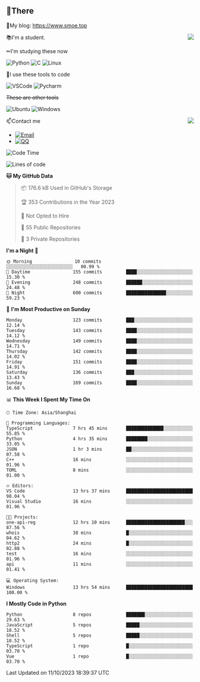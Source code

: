 
## 👏There

📰My blog: https://www.smoe.top

<img align="right" src="https://github-readme-stats.vercel.app/api/top-langs/?username=AkashiCoin"/>


📚I'm a student.

✏I'm studying these now

![Python](https://img.shields.io/badge/-Python-blue?style=flat-square&logo=Python&logoColor=fff)
![C](https://img.shields.io/badge/-C-585858?style=flat-square&logo=C&logoColor=fff)
![Linux](https://img.shields.io/badge/-Linux-black?style=flat-square&logo=Linux&logoColor=fff)

🔨I use these tools to code

![VSCode](https://img.shields.io/badge/-VSCode-blue?style=flat-square&logo=visualstudiocode&logoColor=fff)
![Pycharm](https://img.shields.io/badge/-Pycharm-green?style=flat-square&logo=pycharm&logoColor=fff)

 ~~These are other tools~~

![Ubuntu](https://img.shields.io/badge/-Ubuntu-orange?style=flat-square&logo=Ubuntu&logoColor=fff)
![Windows](https://img.shields.io/badge/-Windows-blue?style=flat-square&logo=Windows&logoColor=fff)

<img align="right" src="https://github-readme-stats.vercel.app/api?username=AkashiCoin" />


📫Contact me

* [![Email](https://img.shields.io/badge/Email-l1040186796@gmail.com-1?style=social&logoColor=fff)](mailto:l1040186796@gmail.com)
* [![QQ](https://img.shields.io/badge/QQ-1040186796-1?style=social&logoColor=fff)](tencent://AddContact/?fromId=45&fromSubId=1&subcmd=all&uin=1040186796&website=www.oicqzone.com)

<!--START_SECTION:waka-->
![Code Time](http://img.shields.io/badge/Code%20Time-912%20hrs%2032%20mins-blue)

![Lines of code](https://img.shields.io/badge/From%20Hello%20World%20I%27ve%20Written-442.2%20thousand%20lines%20of%20code-blue)

**🐱 My GitHub Data** 

> 📦 176.6 kB Used in GitHub's Storage 
 > 
> 🏆 353 Contributions in the Year 2023
 > 
> 🚫 Not Opted to Hire
 > 
> 📜 55 Public Repositories 
 > 
> 🔑 3 Private Repositories 
 > 
**I'm a Night 🦉** 

```text
🌞 Morning                10 commits          ░░░░░░░░░░░░░░░░░░░░░░░░░   00.99 % 
🌆 Daytime                155 commits         ████░░░░░░░░░░░░░░░░░░░░░   15.30 % 
🌃 Evening                248 commits         ██████░░░░░░░░░░░░░░░░░░░   24.48 % 
🌙 Night                  600 commits         ███████████████░░░░░░░░░░   59.23 % 
```
📅 **I'm Most Productive on Sunday** 

```text
Monday                   123 commits         ███░░░░░░░░░░░░░░░░░░░░░░   12.14 % 
Tuesday                  143 commits         ████░░░░░░░░░░░░░░░░░░░░░   14.12 % 
Wednesday                149 commits         ████░░░░░░░░░░░░░░░░░░░░░   14.71 % 
Thursday                 142 commits         ████░░░░░░░░░░░░░░░░░░░░░   14.02 % 
Friday                   151 commits         ████░░░░░░░░░░░░░░░░░░░░░   14.91 % 
Saturday                 136 commits         ███░░░░░░░░░░░░░░░░░░░░░░   13.43 % 
Sunday                   169 commits         ████░░░░░░░░░░░░░░░░░░░░░   16.68 % 
```


📊 **This Week I Spent My Time On** 

```text
🕑︎ Time Zone: Asia/Shanghai

💬 Programming Languages: 
TypeScript               7 hrs 45 mins       ██████████████░░░░░░░░░░░   55.85 % 
Python                   4 hrs 35 mins       ████████░░░░░░░░░░░░░░░░░   33.05 % 
JSON                     1 hr 3 mins         ██░░░░░░░░░░░░░░░░░░░░░░░   07.58 % 
C++                      16 mins             ░░░░░░░░░░░░░░░░░░░░░░░░░   01.96 % 
TOML                     8 mins              ░░░░░░░░░░░░░░░░░░░░░░░░░   01.00 % 

🔥 Editors: 
VS Code                  13 hrs 37 mins      █████████████████████████   98.04 % 
Visual Studio            16 mins             ░░░░░░░░░░░░░░░░░░░░░░░░░   01.96 % 

🐱‍💻 Projects: 
one-api-reg              12 hrs 10 mins      ██████████████████████░░░   87.56 % 
whois                    38 mins             █░░░░░░░░░░░░░░░░░░░░░░░░   04.62 % 
http2                    24 mins             █░░░░░░░░░░░░░░░░░░░░░░░░   02.88 % 
test                     16 mins             ░░░░░░░░░░░░░░░░░░░░░░░░░   01.96 % 
api                      11 mins             ░░░░░░░░░░░░░░░░░░░░░░░░░   01.41 % 

💻 Operating System: 
Windows                  13 hrs 54 mins      █████████████████████████   100.00 % 
```

**I Mostly Code in Python** 

```text
Python                   8 repos             ███████░░░░░░░░░░░░░░░░░░   29.63 % 
JavaScript               5 repos             █████░░░░░░░░░░░░░░░░░░░░   18.52 % 
Shell                    5 repos             █████░░░░░░░░░░░░░░░░░░░░   18.52 % 
TypeScript               1 repo              █░░░░░░░░░░░░░░░░░░░░░░░░   03.70 % 
Vue                      1 repo              █░░░░░░░░░░░░░░░░░░░░░░░░   03.70 % 
```




 Last Updated on 11/10/2023 18:39:37 UTC
<!--END_SECTION:waka-->
